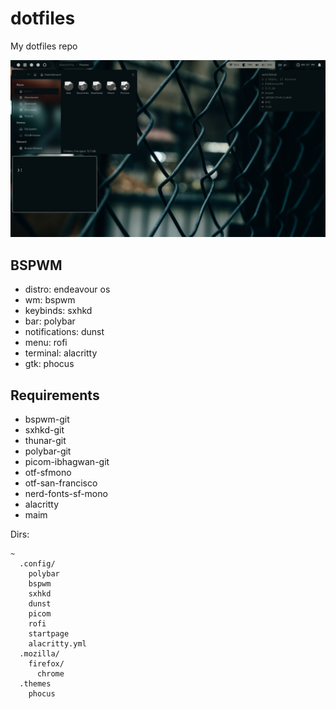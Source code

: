 # dotfiles

My dotfiles repo

![BSPWM](bspwmcurrent.png "BSPWM")

## BSPWM

* distro: endeavour os
* wm: bspwm
* keybinds: sxhkd
* bar: polybar
* notifications: dunst
* menu: rofi
* terminal: alacritty
* gtk: phocus

## Requirements

* bspwm-git
* sxhkd-git
* thunar-git
* polybar-git
* picom-ibhagwan-git
* otf-sfmono
* otf-san-francisco
* nerd-fonts-sf-mono
* alacritty
* maim

Dirs:
```
~
  .config/
    polybar
    bspwm
    sxhkd
    dunst
    picom
    rofi
    startpage
    alacritty.yml
  .mozilla/
    firefox/
      chrome
  .themes
    phocus
```
